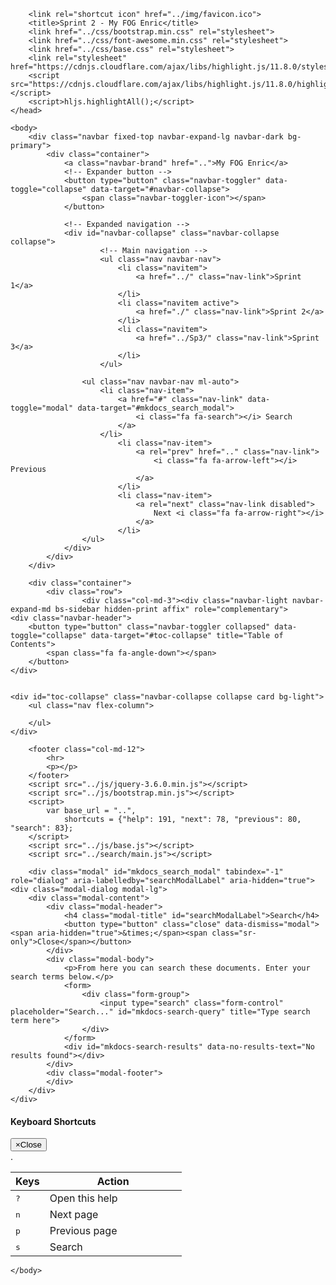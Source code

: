 <!DOCTYPE html>
<html lang="en">
    <head>
        <meta charset="utf-8">
        <meta http-equiv="X-UA-Compatible" content="IE=edge">
        <meta name="viewport" content="width=device-width, initial-scale=1.0">
        
        
        
        <link rel="shortcut icon" href="../img/favicon.ico">
        <title>Sprint 2 - My FOG Enric</title>
        <link href="../css/bootstrap.min.css" rel="stylesheet">
        <link href="../css/font-awesome.min.css" rel="stylesheet">
        <link href="../css/base.css" rel="stylesheet">
        <link rel="stylesheet" href="https://cdnjs.cloudflare.com/ajax/libs/highlight.js/11.8.0/styles/github.min.css">
        <script src="https://cdnjs.cloudflare.com/ajax/libs/highlight.js/11.8.0/highlight.min.js"></script>
        <script>hljs.highlightAll();</script> 
    </head>

    <body>
        <div class="navbar fixed-top navbar-expand-lg navbar-dark bg-primary">
            <div class="container">
                <a class="navbar-brand" href="..">My FOG Enric</a>
                <!-- Expander button -->
                <button type="button" class="navbar-toggler" data-toggle="collapse" data-target="#navbar-collapse">
                    <span class="navbar-toggler-icon"></span>
                </button>

                <!-- Expanded navigation -->
                <div id="navbar-collapse" class="navbar-collapse collapse">
                        <!-- Main navigation -->
                        <ul class="nav navbar-nav">
                            <li class="navitem">
                                <a href="../" class="nav-link">Sprint 1</a>
                            </li>
                            <li class="navitem active">
                                <a href="./" class="nav-link">Sprint 2</a>
                            </li>
                            <li class="navitem">
                                <a href="../Sp3/" class="nav-link">Sprint 3</a>
                            </li>
                        </ul>

                    <ul class="nav navbar-nav ml-auto">
                        <li class="nav-item">
                            <a href="#" class="nav-link" data-toggle="modal" data-target="#mkdocs_search_modal">
                                <i class="fa fa-search"></i> Search
                            </a>
                        </li>
                            <li class="nav-item">
                                <a rel="prev" href=".." class="nav-link">
                                    <i class="fa fa-arrow-left"></i> Previous
                                </a>
                            </li>
                            <li class="nav-item">
                                <a rel="next" class="nav-link disabled">
                                    Next <i class="fa fa-arrow-right"></i>
                                </a>
                            </li>
                    </ul>
                </div>
            </div>
        </div>

        <div class="container">
            <div class="row">
                    <div class="col-md-3"><div class="navbar-light navbar-expand-md bs-sidebar hidden-print affix" role="complementary">
    <div class="navbar-header">
        <button type="button" class="navbar-toggler collapsed" data-toggle="collapse" data-target="#toc-collapse" title="Table of Contents">
            <span class="fa fa-angle-down"></span>
        </button>
    </div>

    
    <div id="toc-collapse" class="navbar-collapse collapse card bg-light">
        <ul class="nav flex-column">
            
        </ul>
    </div>
</div></div>
                    <div class="col-md-9" role="main">

</div>
            </div>
        </div>

        <footer class="col-md-12">
            <hr>
            <p></p>
        </footer>
        <script src="../js/jquery-3.6.0.min.js"></script>
        <script src="../js/bootstrap.min.js"></script>
        <script>
            var base_url = "..",
                shortcuts = {"help": 191, "next": 78, "previous": 80, "search": 83};
        </script>
        <script src="../js/base.js"></script>
        <script src="../search/main.js"></script>

        <div class="modal" id="mkdocs_search_modal" tabindex="-1" role="dialog" aria-labelledby="searchModalLabel" aria-hidden="true">
    <div class="modal-dialog modal-lg">
        <div class="modal-content">
            <div class="modal-header">
                <h4 class="modal-title" id="searchModalLabel">Search</h4>
                <button type="button" class="close" data-dismiss="modal"><span aria-hidden="true">&times;</span><span class="sr-only">Close</span></button>
            </div>
            <div class="modal-body">
                <p>From here you can search these documents. Enter your search terms below.</p>
                <form>
                    <div class="form-group">
                        <input type="search" class="form-control" placeholder="Search..." id="mkdocs-search-query" title="Type search term here">
                    </div>
                </form>
                <div id="mkdocs-search-results" data-no-results-text="No results found"></div>
            </div>
            <div class="modal-footer">
            </div>
        </div>
    </div>
</div><div class="modal" id="mkdocs_keyboard_modal" tabindex="-1" role="dialog" aria-labelledby="keyboardModalLabel" aria-hidden="true">
    <div class="modal-dialog">
        <div class="modal-content">
            <div class="modal-header">
                <h4 class="modal-title" id="keyboardModalLabel">Keyboard Shortcuts</h4>
                <button type="button" class="close" data-dismiss="modal"><span aria-hidden="true">&times;</span><span class="sr-only">Close</span></button>
            </div>
            <div class="modal-body">
              <table class="table">
                <thead>
                  <tr>
                    <th style="width: 20%;">Keys</th>
                    <th>Action</th>
                  </tr>
                </thead>
                <tbody>
                  <tr>
                    <td class="help shortcut"><kbd>?</kbd></td>
                    <td>Open this help</td>
                  </tr>
                  <tr>
                    <td class="next shortcut"><kbd>n</kbd></td>
                    <td>Next page</td>
                  </tr>
                  <tr>.
                    <td class="prev shortcut"><kbd>p</kbd></td>
                    <td>Previous page</td>
                  </tr>
                  <tr>
                    <td class="search shortcut"><kbd>s</kbd></td>
                    <td>Search</td>
                  </tr>
                </tbody>
              </table>
            </div>
            <div class="modal-footer">
            </div>
        </div>
    </div>
</div>

    </body>
</html>
